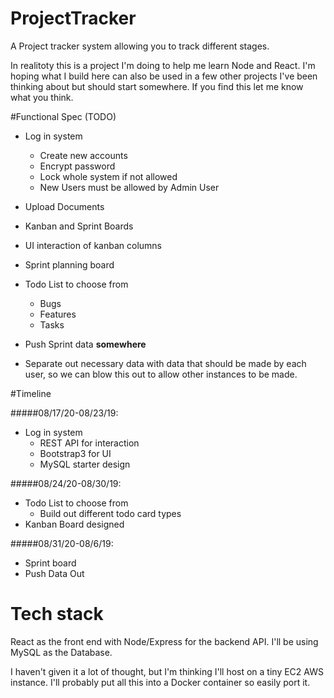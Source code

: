 # ProjectTracker
A Project tracker system allowing you to track different stages.

In realitoty this is a project I'm doing to help me learn
Node and React. I'm hoping what I build here can also be used 
in a few other projects I've been thinking about but should 
start somewhere. If you find this let me know what you think.  

#Functional Spec  (TODO) 
* Log in system
    * Create new accounts
    * Encrypt password
    * Lock whole system if not allowed
    * New Users must be allowed by Admin User


* Upload Documents
* Kanban and Sprint Boards
* UI interaction of kanban columns
* Sprint planning board
* Todo List to choose from
    * Bugs
    * Features
    * Tasks
* Push Sprint data **somewhere**
* Separate out necessary data with data that should be made
 by each user, so we can blow this out to allow other 
 instances to be made.

#Timeline

#####08/17/20-08/23/19: 
* Log in system
    * REST API for interaction
    * Bootstrap3 for UI
    * MySQL starter design
    
#####08/24/20-08/30/19:
* Todo List to choose from
    * Build out different todo card types 
* Kanban Board designed

#####08/31/20-08/6/19:
* Sprint board
* Push Data Out


# Tech stack
React as the front end with Node/Express for the backend API.
I'll be using MySQL as the Database. 

I haven't given it a lot of thought, but I'm thinking I'll host 
on a tiny EC2 AWS instance. I'll probably put all this into a 
Docker container so easily port it. 